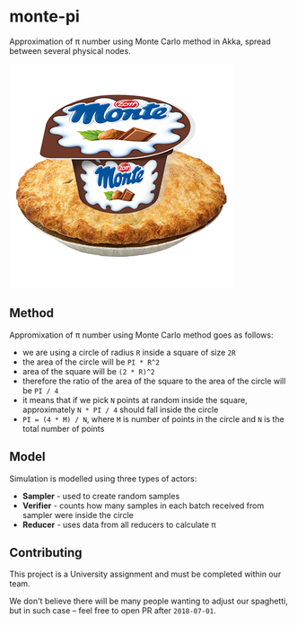 # monte-pi
Approximation of π number using Monte Carlo method in Akka, spread between several physical nodes.

![screenshot](montepi.png)

## Method
Appromixation of π number using Monte Carlo method goes as follows:
- we are using a circle of radius `R` inside a square of size `2R`
- the area of the circle will be `PI * R^2`
- area of the square will be `(2 * R)^2`
- therefore the ratio of the area of the square to the area of the circle will be `PI / 4`
- it means that if we pick `N` points at random inside the square, approximately `N * PI / 4` should fall inside the circle
- `PI = (4 * M) / N`, where `M` is number of points in the circle and `N` is the total number of points

## Model
Simulation is modelled using three types of actors:
- **Sampler** - used to create random samples
- **Verifier** - counts how many samples in each batch received from sampler were inside the circle
- **Reducer** - uses data from all reducers to calculate π

## Contributing
This project is a University assignment and must be completed within our team.

We don't believe there will be many people wanting to adjust our spaghetti, but in such case – feel free to open PR after `2018-07-01`.   
